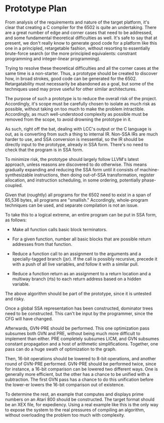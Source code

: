 # Prototype Plan

From analysis of the requirements and nature of the target platform, it's
clear that creating a C compiler for the 6502 is quite an undertaking. There
are a great number of edge and corner cases that need to be addressed, and
some fundamental theoretical difficulties as well. It's safe to say that at
present, we don't really know to generate good code for a platform like this
one in a principled, retargetable fashion, without resorting to essentially
brute-force search (or the more principled equivalents: constrant programming
and integer-linear programming).

Trying to resolve these theoretical difficulties and all the corner cases at
the same time is a non-starter. Thus, a prototype should be created to
discover how, in broad strokes, good code can be generated for the 6502.
Retargatability must necessarily be abandoned as a goal, but some of the
techniques used may prove useful for other similar architectures.

The purpose of such a prototype is to reduce the overall risk of the project.
Accordingly, it's scope must be carefully chosen to isolate as much risk as
possible, without taking on too much to make the problem intractible. Accordingly,
as much well-understood complexity as possible must be removed from the scope,
to avoid drowning the prototype in it.

As such, right off the bat, dealing with LCC's output or the C language is
out, as is converting from such a thing to internal IR. Non-SSA IRs are much
harder to use, and SSA conversion is inessential, so the IR should be
directly input to the prototype, already in SSA form. There's no need to
check that the program is in SSA form.

To minimize risk, the prototype should largely follow LLVM's latest approach,
unless reasons are discovered to do otherwise. This means gradually expanding
and reducing the SSA form until it consists of machine-synthesizable
instructions, then doing out-of-SSA transformation, register allocation, and
instruction scheduling, in some ordering, potentially phase-coupled.

Given that (roughtly) all programs for the 6502 need to exist in a span of
65,536 bytes, all programs are "smallish." Accordingly, whole-program techniques
can be used, and separate compilation is not an issue.

To take this to a logical extreme, an entire program can be put in SSA form,
as follows:

- Make all function calls basic block terminators.

- For a given function, number all basic blocks that are possible return
  addresses from that function.

- Reduce a function call to an assignment to the arguments and a
  specially-tagged branch (jsr). If the call is possibly recursive, precede it
  with a push of all live variables, and follow it with a similar pull.

- Reduce a function return as an assignment to a return location and a
  multiway branch (rts) to each return address based on a hidden variable.

The above algorithm should be part of the prototype, since it is untested and
risky.

Once a global SSA representation has been constructed, dominator trees need
to be constructed. This can't be input by the programmer, since the CFG will
have changed.

Afterwards, GVN-PRE should be performed. This one optimization pass subsumes
both GVN and PRE, without being much more difficult to implement than either.
PRE completely subsumes LICM, and GVN subsumes constant propagation and a
host of arithmetic simplifications. Together, one pass can do a huge swath of
optimization to the graph.

Then, 16-bit operations should be lowered to 8-bit operations, and another
round of GVN-PRE performed. GVN-PRE should be performed twice, since for
instance, a 16-bit comparison can be lowered two different ways. One is
generally more efficient, but the other has a chance to be unified with a
subtraction. The first GVN pass has a chance to do this unification before
the lower-er lowers the 16-bit comparison out of existence.

To determine the rest, an example that computes and displays prime numbers on
an Atari 800 should be constructed. The target format should be an XEX file,
for expediency. Using a real example like this is the only way to expose the
system to the real pressures of compiling an algorithm, without overloading
the problem too much with complexity.